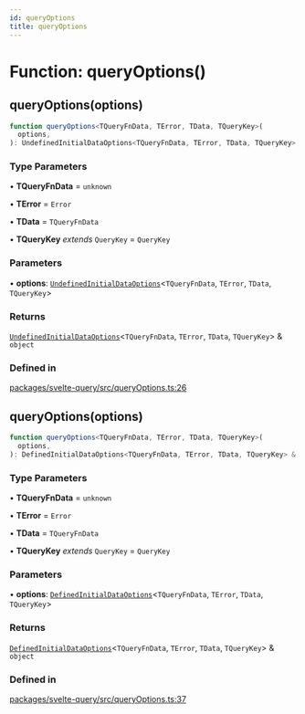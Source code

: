 ```yaml
---
id: queryOptions
title: queryOptions
---
```


# Function: queryOptions()

## queryOptions(options)

```ts
function queryOptions<TQueryFnData, TError, TData, TQueryKey>(
  options,
): UndefinedInitialDataOptions<TQueryFnData, TError, TData, TQueryKey> & object
```

### Type Parameters

• **TQueryFnData** = `unknown`

• **TError** = `Error`

• **TData** = `TQueryFnData`

• **TQueryKey** _extends_ `QueryKey` = `QueryKey`

### Parameters

• **options**: [`UndefinedInitialDataOptions`](UndefinedInitialDataOptions.md)\<`TQueryFnData`, `TError`, `TData`, `TQueryKey`\>

### Returns

[`UndefinedInitialDataOptions`](UndefinedInitialDataOptions.md)\<`TQueryFnData`, `TError`, `TData`, `TQueryKey`\> & `object`

### Defined in

[packages/svelte-query/src/queryOptions.ts:26](https://github.com/TanStack/query/blob/27861961bbb36e9bc25fcd45cff21b5645f02f9b/packages/svelte-query/src/queryOptions.ts#L26)

## queryOptions(options)

```ts
function queryOptions<TQueryFnData, TError, TData, TQueryKey>(
  options,
): DefinedInitialDataOptions<TQueryFnData, TError, TData, TQueryKey> & object
```

### Type Parameters

• **TQueryFnData** = `unknown`

• **TError** = `Error`

• **TData** = `TQueryFnData`

• **TQueryKey** _extends_ `QueryKey` = `QueryKey`

### Parameters

• **options**: [`DefinedInitialDataOptions`](DefinedInitialDataOptions.md)\<`TQueryFnData`, `TError`, `TData`, `TQueryKey`\>

### Returns

[`DefinedInitialDataOptions`](DefinedInitialDataOptions.md)\<`TQueryFnData`, `TError`, `TData`, `TQueryKey`\> & `object`

### Defined in

[packages/svelte-query/src/queryOptions.ts:37](https://github.com/TanStack/query/blob/27861961bbb36e9bc25fcd45cff21b5645f02f9b/packages/svelte-query/src/queryOptions.ts#L37)
